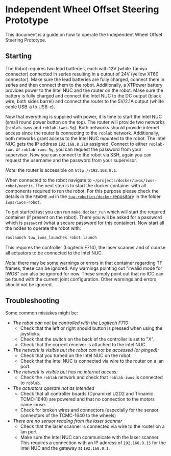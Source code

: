 # Independent Wheel Offset Steering Prototype

This document is a guide on how to operate the Independent Wheel Offset Steering Prototype.

## Starting

The Robot requires two lead batteries, each with 12V (white Tamiya connector) connected in series resulting in a output of 24V (yellow XT60 connector).
Make sure the lead batteries are fully charged, connect them in series and then connect them to the robot.
Additionally, a XTPower battery provides power to the Intel NUC and the router on the robot.
Make sure the battery is fully charged and connect the Intel NUC to the DC output (black wire, both sides barrel) and connect the router to the 5V/2.1A output (whilte cable USB-a to USB-c).

Now that everything is supplied with power, it is time to start the Intel NUC (small round power button on the top).
The router will provide two networks (`roblab-iwos` and `roblab-iwos-5g`).
Both networks should provide internet access since the router is connecting to the `roblab` network.
Additionally, both networks grant access to the Intel NUC mounted to the robot.
The Intel NUC gets the IP address `192.168.8.210` assigned.
Connect to either `roblab-iwos` or `roblab-iwos-5g`, you can request the password from your supervisor.
Now you can connect to the robot via SSH, again you can request the username and the password from your supervisor.

_Note:_ the router is accessible on `http://192.168.8.1`.

When connected to the robot navigate to `~/projects/docker/iwos/iwos-robot/noetic`.
The next step is to start the docker container with all components required to run the robot.
For this purpose please check the details in the `README.md` in the [`tuw-robotics/docker` repository](https://github.com/tuw-robotics/docker/tree/master/iwos/iwos-robot) in the folder `iwos/iwos-robot`.

To get started fast you can run `make docker_run` which will start the required container (if present on the robot).
There you will be asked for a password which is `password` (what a secure password for this container).
Now start all the nodes to operate the robot with:
```bash
roslaunch tuw_iwos_launches robot.launch
```
This requires the controller (Logitech F710), the laser scanner and of course all actuators to be connected to the Intel NUC.

_Note:_ there may be some warnings or errors in that container regarding TF frames, these can be ignored.
Any warnings pointing out "invalid mode for IWOS" can also be ignored for now.
These simply point out that no ICC can be found with the current joint configuration.
Other warnings and errors should not be ignored.

## Troubleshooting

Some common mistakes might be:
- *The robot can not be controlled with the Logitech F710:*
  - Check that the left or right should button is pressed when using the joysticks.
  - Check that the switch on the back of the controller is set to "X".
  - Check that the correct receiver is attached to the Intel NUC.
- *The network is visible but the robot can not be accessed (or pinged):*
  - Check that you turned on the Intel NUC on the robot.
  - Check that the Intel NUC is connected via wire to the router on a lan port.
- *The network is visible but has no internet access:*
  - Check the `roblab` network and check that `roblab-iwos` is connected to `roblab`.
- *The actuators operate not as intended*
  - Check that all controller boards (Dynamixel U2D2 and Trinamic TCMC-1640) are powered and that no connection to the motors came loose.
  - Check for broken wires and connectors (especially for the sensor connectors of the TCMC-1640 to the wheels)
- *There are no sensor reading from the laser scanner*
  - Check that the laser scanner is connected via wire to the router on a lan port
  - Make sure the Intel NUC can communicate with the laser scanner.
    This requires a connection with an IP address of `192.168.0.15` for the Intel NUC and the gateway at `192.168.0.1`.
    
